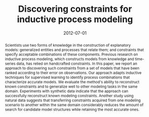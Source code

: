 ---
title: 'Discovering constraints for inductive process modeling'

# Authors
# If you created a profile for a user (e.g. the default `admin` user), write the username (folder name) here
# and it will be replaced with their full name and linked to their profile.
authors:
  - Ljupčo Todorovski
  - admin
  - Pat Langley

# Author notes (optional)
# author_notes:
#   - 'Equal contribution'
#   - 'Equal contribution'

date: '2012-07-01'
doi: '10.1609/aaai.v26i1.8152'

# Schedule page publish date (NOT publication's date).
publishDate: '2017-01-01T00:00:00Z'

# Publication type.
# Legend: 0 = Uncategorized; 1 = Conference paper; 2 = Journal article;
# 3 = Preprint / Working Paper; 4 = Report; 5 = Book; 6 = Book section;
# 7 = Thesis; 8 = Patent
publication_types: ['1']

# Publication name and optional abbreviated publication name.
publication: In *Proceedings of the Twenty Sixth AAAI Conference on Artificial Intelligence*
publication_short: AAAI

abstract: "Scientists use two forms of knowledge in the construction of explanatory models: generalized entities and processes that relate them; and constraints that specify acceptable combinations of these components. Previous research on inductive process modeling, which constructs models from knowledge and time-series data, has relied on handcrafted constraints. In this paper, we report an approach to discovering such constraints from a set of models that have been ranked according to their error on observations. Our approach adapts inductive techniques for supervised learning to identify process combinations that characterize accurate models. We evaluate the method's ability to reconstruct known constraints and to generalize well to other modeling tasks in the same domain. Experiments with synthetic data indicate that the approach can successfully reconstruct known modeling constraints. Another study using natural data suggests that transferring constraints acquired from one modeling scenario to another within the same domain considerably reduces the amount of search for candidate model structures while retaining the most accurate ones."

# Summary. An optional shortened abstract.
summary: Previous research on inductive process modeling, which constructs models from knowledge and time-series data, has relied on handcrafted constraints. In this paper, we report an approach to discovering such constraints from a set of models that have been ranked according to their error on observations.


tags: [machine learning, ecology, constraints]

# Display this page in the Featured widget?
featured: false

# Custom links (uncomment lines below)
# links:
# - name: Custom Link
#   url: http://example.org

url_pdf: 'http://www.aaai.org/ocs/index.php/AAAI/AAAI12/paper/view/4952'
url_code: ''
url_dataset: ''
url_poster: ''
url_project: ''
url_slides: ''
url_source: ''
url_video: ''

# Featured image
# To use, add an image named `featured.jpg/png` to your page's folder.
# image:
#   caption: 'Image credit: [**Unsplash**](https://unsplash.com/photos/pLCdAaMFLTE)'
#   focal_point: ''
#   preview_only: false

# Associated Projects (optional).
#   Associate this publication with one or more of your projects.
#   Simply enter your project's folder or file name without extension.
#   E.g. `internal-project` references `content/project/internal-project/index.md`.
#   Otherwise, set `projects: []`.
projects:
  - inductive-process-modeling

# Slides (optional).
#   Associate this publication with Markdown slides.
#   Simply enter your slide deck's filename without extension.
#   E.g. `slides: "example"` references `content/slides/example/index.md`.
#   Otherwise, set `slides: ""`.
slides: ''
---